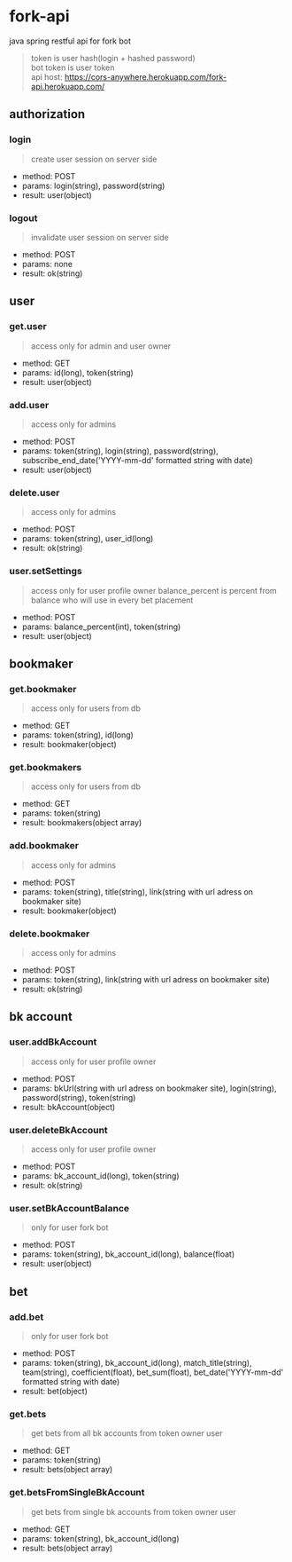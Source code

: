 # fork-api
 java spring restful api for fork bot
 > token is user hash(login + hashed password)  
 > bot token is user token  
 > api host: https://cors-anywhere.herokuapp.com/fork-api.herokuapp.com/
 
 ## authorization
 ### login
 > create user session on server side
 * method: POST
 * params: login(string), password(string)
 * result: user(object)
 ### logout
 > invalidate user session on server side
 * method: POST
 * params: none
 * result: ok(string)
 ## user
 ### get.user
 > access only for admin and user owner
 * method: GET
 * params: id(long), token(string)
 * result: user(object)
 ### add.user
 > access only for admins
 * method: POST
 * params: token(string), login(string), password(string), subscribe_end_date('YYYY-mm-dd' formatted string with date)
 * result: user(object)
 ### delete.user
 > access only for admins
 * method: POST
 * params: token(string), user_id(long)
 * result: ok(string)
 ### user.setSettings
 > access only for user profile owner
 > balance_percent is percent from balance who will use in every bet placement
 * method: POST
 * params: balance_percent(int), token(string)
 * result: user(object)
 ## bookmaker
 ### get.bookmaker
 > access only for users from db
 * method: GET
 * params: token(string), id(long)
 * result: bookmaker(object)
 ### get.bookmakers
 > access only for users from db
 * method: GET
 * params: token(string)
 * result: bookmakers(object array)
 ### add.bookmaker
 > access only for admins
 * method: POST
 * params: token(string), title(string), link(string with url adress on bookmaker site)
 * result: bookmaker(object)
 ### delete.bookmaker
 > access only for admins
 * method: POST
 * params: token(string), link(string with url adress on bookmaker site)
 * result: ok(string)
 ## bk account
 ### user.addBkAccount
 > access only for user profile owner
 * method: POST
 * params: bkUrl(string with url adress on bookmaker site), login(string), password(string), token(string)
 * result: bkAccount(object)
 ### user.deleteBkAccount
 > access only for user profile owner
 * method: POST
 * params: bk_account_id(long), token(string)
 * result: ok(string)
 ### user.setBkAccountBalance
 > only for user fork bot  
 * method: POST
 * params: token(string), bk_account_id(long), balance(float)
 * result: user(object)
 ## bet
 ### add.bet
 > only for user fork bot  
 * method: POST
 * params: token(string), bk_account_id(long), match_title(string), team(string), coefficient(float), bet_sum(float), bet_date('YYYY-mm-dd' formatted string with date)
 * result: bet(object)
 ### get.bets
 > get bets from all bk accounts from token owner user
 * method: GET
 * params: token(string)
 * result: bets(object array)
 ### get.betsFromSingleBkAccount
 > get bets from single bk accounts from token owner user
 * method: GET
 * params: token(string), bk_account_id(long)
 * result: bets(object array)
